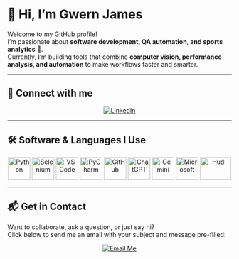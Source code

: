 # 👋 Hi, I’m Gwern James

Welcome to my GitHub profile!  
I’m passionate about **software development, QA automation, and sports analytics** 🏉.  
Currently, I’m building tools that combine **computer vision, performance analysis, and automation** to make workflows faster and smarter.  

---

## 🔗 Connect with me

<p align="center">
  <a href="https://www.linkedin.com/in/gwernjames/" target="_blank">
    <img src="https://img.shields.io/badge/LinkedIn-%230077B5.svg?&style=for-the-badge&logo=linkedin&logoColor=white" alt="LinkedIn"/>
  </a>
</p>

---

## 🛠️ Software & Languages I Use

<p align="center">
  <!-- Python -->
  <img src="https://cdn.jsdelivr.net/gh/devicons/devicon/icons/python/python-original.svg" alt="Python" width="50" height="50"/>
  <!-- Selenium -->
  <img src="https://raw.githubusercontent.com/simple-icons/simple-icons/develop/icons/selenium.svg" alt="Selenium" width="50" height="50"/>
  <!-- VS Code -->
  <img src="https://cdn.jsdelivr.net/gh/devicons/devicon/icons/vscode/vscode-original.svg" alt="VS Code" width="50" height="50"/>
  <!-- PyCharm -->
  <img src="https://resources.jetbrains.com/storage/products/company/brand/logos/PyCharm_icon.png" alt="PyCharm" width="50" height="50"/>
  <!-- GitHub -->
  <img src="https://cdn.jsdelivr.net/gh/devicons/devicon/icons/github/github-original.svg" alt="GitHub" width="50" height="50"/>
  <!-- ChatGPT -->
  <img src="https://cdn.jsdelivr.net/gh/simple-icons/simple-icons/icons/openai.svg" alt="ChatGPT" width="50" height="50"/>
  <!-- Gemini -->
  <img src="https://cdn.jsdelivr.net/gh/simple-icons/simple-icons/icons/googlegemini.svg" alt="Gemini" width="50" height="50"/>
  <!-- Microsoft -->
  <img src="https://cdn.jsdelivr.net/gh/devicons/devicon/icons/windows8/windows8-original.svg" alt="Microsoft" width="50" height="50"/>
  <!-- Hudl -->
  <img src="https://seeklogo.com/images/H/hudl-logo-82E6587A42-seeklogo.com.png" alt="Hudl" width="70" height="50"/>
</p>

---

## 📬 Get in Contact

Want to collaborate, ask a question, or just say hi?  
Click below to send me an email with your subject and message pre-filled:

<p align="center">
  <a href="mailto:your_email@example.com?subject=Hello%20Gwern!&body=Hi%20Gwern,%0D%0A%0D%0A[Write%20your%20message%20here...]">
    <img src="https://img.shields.io/badge/📧_Email_Me-blue?style=for-the-badge" alt="Email Me"/>
  </a>
</p>
